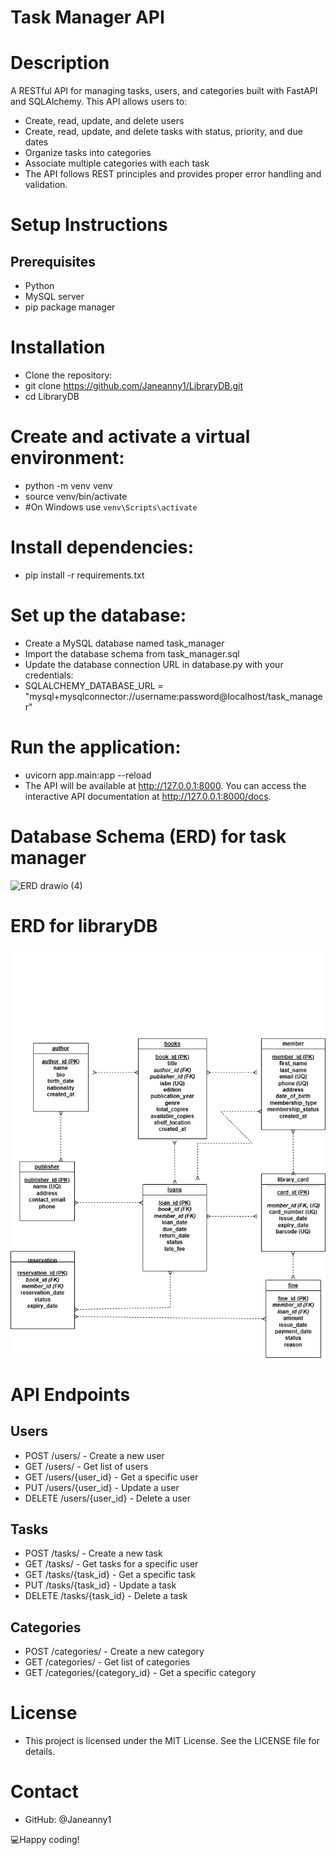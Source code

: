 # Task Manager API

# Description
A RESTful API for managing tasks, users, and categories built with FastAPI and SQLAlchemy. This API allows users to:

- Create, read, update, and delete users
- Create, read, update, and delete tasks with status, priority, and due dates
- Organize tasks into categories
- Associate multiple categories with each task
- The API follows REST principles and provides proper error handling and validation.

# Setup Instructions
## Prerequisites
* Python 
* MySQL server
* pip package manager

# Installation
* Clone the repository:
* git clone https://github.com/Janeanny1/LibraryDB.git
* cd LibraryDB

# Create and activate a virtual environment:
+ python -m venv venv
+ source venv/bin/activate  
+ #On Windows use `venv\Scripts\activate`

# Install dependencies:
+ pip install -r requirements.txt

# Set up the database:
- Create a MySQL database named task_manager
- Import the database schema from task_manager.sql
- Update the database connection URL in database.py with your credentials:
- SQLALCHEMY_DATABASE_URL = "mysql+mysqlconnector://username:password@localhost/task_manager"

# Run the application:
- uvicorn app.main:app --reload
- The API will be available at http://127.0.0.1:8000. You can access the interactive API documentation at http://127.0.0.1:8000/docs.

# Database Schema (ERD) for task manager

![ERD drawio (4)](https://github.com/user-attachments/assets/4eb6795e-d6b0-4ddc-987b-2d6e6219c2e9)

# ERD for libraryDB
![alt text](<ERD for libraryDB.drawio.png>)

# API Endpoints
## Users
- POST /users/ - Create a new user
- GET /users/ - Get list of users
- GET /users/{user_id} - Get a specific user
- PUT /users/{user_id} - Update a user
- DELETE /users/{user_id} - Delete a user

## Tasks
* POST /tasks/ - Create a new task
* GET /tasks/ - Get tasks for a specific user
* GET /tasks/{task_id} - Get a specific task
* PUT /tasks/{task_id} - Update a task
* DELETE /tasks/{task_id} - Delete a task

## Categories
* POST /categories/ - Create a new category
* GET /categories/ - Get list of categories
* GET /categories/{category_id} - Get a specific category

# License
- This project is licensed under the MIT License. See the LICENSE file for details.

# Contact
* GitHub: @Janeanny1

💻Happy coding!

